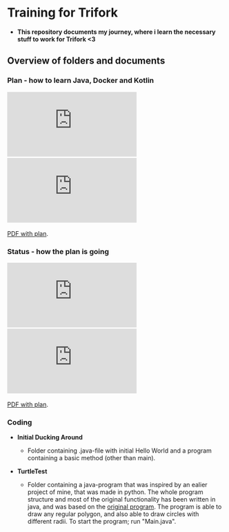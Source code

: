 # Training for Trifork
* **This repository documents my journey, where i learn the necessary stuff to work for Trifork <3**

## Overview of folders and documents
### Plan - how to learn Java, Docker and Kotlin
![Plan](https://github.com/froemosen/Training-for-Trifork/blob/main/Documents/Plan.pdf)
<object data="https://github.com/froemosen/Training-for-Trifork/raw/main/Documents/Learning%20Status.pdf" type="application/pdf" width="700px" height="700px">
    <embed src="https://github.com/froemosen/Training-for-Trifork/raw/main/Documents/Learning%20Status.pdf">
        <p><a href="https://github.com/froemosen/Training-for-Trifork/raw/main/Documents/Learning%20Status.pdf">PDF with plan</a>.</p>
    </embed>
</object>

### Status - how the plan is going
![Status](https://github.com/froemosen/Training-for-Trifork/raw/main/Documents/Learning%20Status.pdf)
<object data="https://github.com/froemosen/Training-for-Trifork/raw/main/Documents/Learning%20Status.pdf" type="application/pdf" width="700px" height="700px">
    <embed src="https://github.com/froemosen/Training-for-Trifork/raw/main/Documents/Learning%20Status.pdf">
        <p><a href="https://github.com/froemosen/Training-for-Trifork/raw/main/Documents/Learning%20Status.pdf">PDF with plan</a>.</p>
    </embed>
</object>


### Coding
* **Initial Ducking Around**
  * Folder containing .java-file with initial Hello World and a program containing a basic method (other than main).

* **TurtleTest**
  * Folder containing a java-program that was inspired by an ealier project of mine, that was made in python. The whole program structure and most of the original functionality has been written in java, and was based on the [original program](https://github.com/froemosen/Training-for-Trifork/blob/main/TurtleTest/Inspiration/main.py).
  The program is able to draw any regular polygon, and also able to draw circles with different radii. To start the program; run "Main.java".

